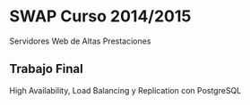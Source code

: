 # SWAP Curso 2014/2015
Servidores Web de Altas Prestaciones


## Trabajo Final

High Availability, Load Balancing y Replication con PostgreSQL

